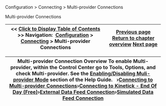 ﻿
Configuration \> Connecting \> Multi\-provider Connections

Multi\-provider Connections

| \<\< [Click to Display Table of Contents](multi-provider-connections.md) \>\> **Navigation:**     [Configuration](configuration-1.md) \> [Connecting](connecting-1.md) \> Multi\-provider Connections | [Previous page](playback_connecting_connection-1.md) [Return to chapter overview](connecting-1.md) [Next page](connecting-to-multi-provider-c-1.md) |
| --- | --- |

| Multi\-provider Connection Overview To enable Multi\-provider, within the Control Center go to Tools, Options, and check Multi\-provider. See the [Enabling/Disabling Muli\-provider Mode](enabling_disabling-multi-provi-1.md) section of the Help Guide.   ›[Connecting to Multi\-provider Connections](connecting-to-multi-provider-c-1.md)›[Connecting to Kinetick \- End Of Day (Free)](connecting_to_kinetick-1.md)›[External Data Feed Connection](external_data_feed_connection-1.md)›[Simulated Data Feed Connection](simulated_data_feed_connection-1.md) |
| --- |
